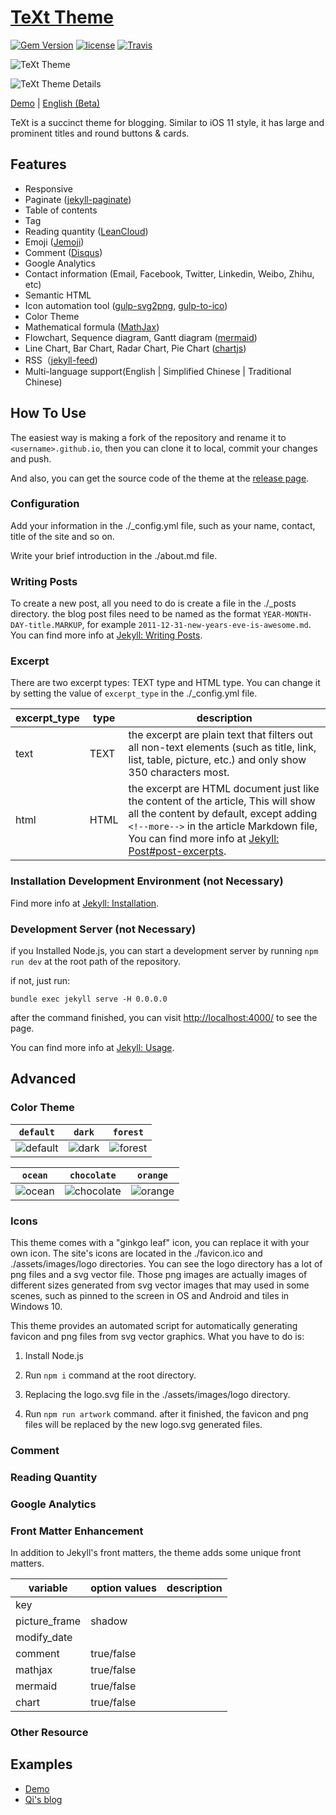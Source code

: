 # [TeXt Theme](https://github.com/kitian616/jekyll-TeXt-theme)

[![Gem Version](https://img.shields.io/gem/v/jekyll-text-theme.svg)](https://github.com/kitian616/jekyll-TeXt-theme/releases)
[![license](https://img.shields.io/github/license/kitian616/jekyll-TeXt-theme.svg)](https://github.com/kitian616/jekyll-TeXt-theme/blob/master/LICENSE)
[![Travis](https://img.shields.io/travis/kitian616/jekyll-TeXt-theme.svg)](https://travis-ci.org/kitian616/jekyll-TeXt-theme)

![TeXt Theme](https://raw.githubusercontent.com/kitian616/jekyll-TeXt-theme/master/screenshots/TeXt-home.png)

![TeXt Theme Details](https://raw.githubusercontent.com/kitian616/jekyll-TeXt-theme/master/screenshots/TeXt-details.png)

[Demo](https://tianqi.name/jekyll-TeXt-theme/) | [English (Beta)](https://github.com/kitian616/jekyll-TeXt-theme/blob/master/README-en.md)

TeXt is a succinct theme for blogging. Similar to iOS 11 style, it has large and prominent titles and round buttons & cards.

## Features

- Responsive
- Paginate ([jekyll-paginate](https://github.com/jekyll/jekyll-paginate))
- Table of contents
- Tag
- Reading quantity ([LeanCloud](https://leancloud.cn/))
- Emoji ([Jemoji](https://github.com/jekyll/jemoji))
- Comment ([Disqus](https://disqus.com/))
- Google Analytics
- Contact information (Email, Facebook, Twitter, Linkedin, Weibo, Zhihu, etc)
- Semantic HTML
- Icon automation tool ([gulp-svg2png](https://www.npmjs.com/package/gulp-svg2png), [gulp-to-ico](https://www.npmjs.com/package/gulp-to-ico))
- Color Theme
- Mathematical formula ([MathJax](https://www.mathjax.org/))
- Flowchart, Sequence diagram, Gantt diagram ([mermaid](https://mermaidjs.github.io/))
- Line Chart, Bar Chart, Radar Chart, Pie Chart ([chartjs](http://www.chartjs.org/))
- RSS（[jekyll-feed](https://github.com/jekyll/jekyll-feed))
- Multi-language support(English | Simplified Chinese | Traditional Chinese)

## How To Use

The easiest way is making a fork of the repository and rename it to `<username>.github.io`, then you can clone it to local, commit your changes and push.

And also, you can get the source code of the theme at the [release page](https://github.com/kitian616/jekyll-TeXt-theme/releases).

### Configuration

Add your information in the ./_config.yml file, such as your name, contact, title of the site and so on.

Write your brief introduction in the ./about.md file.

### Writing Posts

To create a new post, all you need to do is create a file in the ./_posts directory. the blog post files need to be named as the format `YEAR-MONTH-DAY-title.MARKUP`, for example `2011-12-31-new-years-eve-is-awesome.md`. You can find more info at [Jekyll: Writing Posts](https://jekyllrb.com/docs/posts/).

### Excerpt

There are two excerpt types: TEXT type and HTML type. You can change it by setting the value of `excerpt_type` in the ./\_config.yml file.

| excerpt_type | type | description |
| --- | --- | --- |
| text | TEXT | the excerpt are plain text that filters out all non-text elements (such as title, link, list, table, picture, etc.) and only show 350 characters most. |
| html | HTML | the excerpt are HTML document just like the content of the article, This will show all the content by default, except adding `<!--more-->` in the article Markdown file, You can find more info at [Jekyll: Post#post-excerpts](https://jekyllrb.com/docs/posts/#post-excerpts).  |

### Installation Development Environment (not Necessary)

Find more info at [Jekyll: Installation](https://jekyllrb.com/docs/installation/).

### Development Server (not Necessary)

if you Installed Node.js, you can start a development server by running `npm run dev` at the root path of the repository.

if not, just run:

```console
bundle exec jekyll serve -H 0.0.0.0
```
after the command finished, you can visit [http://localhost:4000/](http://localhost:4000/) to see the page.

You can find more info at [Jekyll: Usage](https://jekyllrb.com/docs/usage/).

## Advanced

### Color Theme

| `default` | `dark` | `forest` |
| --- |  --- | --- |
| ![default](https://raw.githubusercontent.com/kitian616/jekyll-TeXt-theme/master/screenshots/colors_default.png) | ![dark](https://raw.githubusercontent.com/kitian616/jekyll-TeXt-theme/master/screenshots/colors_dark.png) | ![forest](https://raw.githubusercontent.com/kitian616/jekyll-TeXt-theme/master/screenshots/colors_forest.png) |

| `ocean` | `chocolate` | `orange` |
| --- |  --- | --- |
| ![ocean](https://raw.githubusercontent.com/kitian616/jekyll-TeXt-theme/master/screenshots/colors_ocean.png) | ![chocolate](https://raw.githubusercontent.com/kitian616/jekyll-TeXt-theme/master/screenshots/colors_chocolate.png) | ![orange](https://raw.githubusercontent.com/kitian616/jekyll-TeXt-theme/master/screenshots/colors_orange.png) |

### Icons

This theme comes with a "ginkgo leaf" icon, you can replace it with your own icon. The site's icons are located in the ./favicon.ico and ./assets/images/logo directories. You can see the logo directory has a lot of png files and a svg vector file. Those png images are actually images of different sizes generated from svg vector images that may used in some scenes, such as pinned to the screen in OS and Android and tiles in Windows 10.

This theme provides an automated script for automatically generating favicon and png files from svg vector graphics. What you have to do is:

1. Install Node.js

2. Run `npm i` command at the root directory.

3. Replacing the logo.svg file in the ./assets/images/logo directory.

4. Run `npm run artwork` command. after it finished, the favicon and png files will be replaced by the new logo.svg generated files.

### Comment

### Reading Quantity

### Google Analytics

### Front Matter Enhancement

In addition to Jekyll's front matters, the theme adds some unique front matters.

| variable      | option values | description |
| ---           | ---           | ---         |
| key           | | |
| picture_frame | shadow        | |
| modify_date   | | |
| comment       | true/false    | |
| mathjax       | true/false    | |
| mermaid       | true/false    | |
| chart       | true/false    | |

### Other Resource

## Examples

- [Demo](https://tianqi.name/jekyll-TeXt-theme/)
- [Qi's blog](https://tianqi.name/blog/)